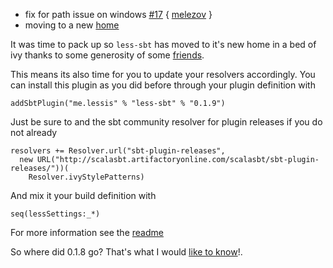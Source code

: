 * fix for path issue on windows [#17][i17] { [melezov][melezov] }
* moving to a new [home][sbtcom]

It was time to pack up so `less-sbt` has moved to it's new home in a bed of ivy thanks to
some generosity of some [friends][typesafe].

This means its also time for you to update your resolvers accordingly. You can install
this plugin as you did before through your plugin definition with

    addSbtPlugin("me.lessis" % "less-sbt" % "0.1.9")

Just be sure to and the sbt community resolver for plugin releases if you do not already

    resolvers += Resolver.url("sbt-plugin-releases",
      new URL("http://scalasbt.artifactoryonline.com/scalasbt/sbt-plugin-releases/"))(
        Resolver.ivyStylePatterns)

And mix it your build definition with

    seq(lessSettings:_*)
    
For more information see the [readme][readme]

So where did 0.1.8 go? That's what I would [like to know][mystery]!.

[i17]: https://github.com/softprops/less-sbt/pull/17
[melezov]: https://github.com/melezov
[sbtcom]: http://www.scala-sbt.org/community.html
[typesafe]: http://www.typesafe.com/
[readme]: https://github.com/softprops/less-sbt#readme
[mystery]: http://scalasbt.artifactoryonline.com/scalasbt/sbt-plugin-releases/me.lessis/less-sbt/scala_2.9.1/sbt_0.11.2/0.1.8/ivys/ivy.xml
